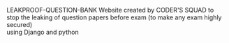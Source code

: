  LEAKPROOF-QUESTION-BANK
Website created by CODER'S SQUAD to stop the leaking of question papers before exam (to make any exam highly secured)  
using Django and python 
